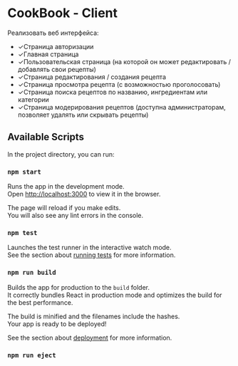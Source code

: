 # CookBook - Client
Реализовать веб интерфейса:
* ✓Страница авторизации
* ✓Главная страница
* ✓Пользовательская страница (на которой он может редактировать / добавлять свои рецепты)
* ✓Страница редактирования / создания рецепта
* ✓Страница просмотра рецепта (с возможностью проголосовать)
* ✓Страница поиска рецептов по названию, ингредиентам или категории
* ✓Страница модерирования рецептов (доступна администраторам, позволяет удалять или скрывать рецепты)

## Available Scripts

In the project directory, you can run:

### `npm start`

Runs the app in the development mode.<br>
Open [http://localhost:3000](http://localhost:3000) to view it in the browser.

The page will reload if you make edits.<br>
You will also see any lint errors in the console.

### `npm test`

Launches the test runner in the interactive watch mode.<br>
See the section about [running tests](https://facebook.github.io/create-react-app/docs/running-tests) for more information.

### `npm run build`

Builds the app for production to the `build` folder.<br>
It correctly bundles React in production mode and optimizes the build for the best performance.

The build is minified and the filenames include the hashes.<br>
Your app is ready to be deployed!

See the section about [deployment](https://facebook.github.io/create-react-app/docs/deployment) for more information.

### `npm run eject`

